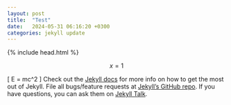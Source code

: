 ```yaml
---
layout: post
title:  "Test"
date:   2024-05-31 06:16:20 +0300
categories: jekyll update
---
```


{% include head.html %}

$$
x = 1
$$


\[
E = mc^2 
\]
Check out the [Jekyll docs][jekyll-docs] for more info on how to get the most out of Jekyll. File all bugs/feature requests at [Jekyll’s GitHub repo][jekyll-gh]. If you have questions, you can ask them on [Jekyll Talk][jekyll-talk].

[jekyll-docs]: https://jekyllrb.com/docs/home
[jekyll-gh]:   https://github.com/jekyll/jekyll
[jekyll-talk]: https://talk.jekyllrb.com/
